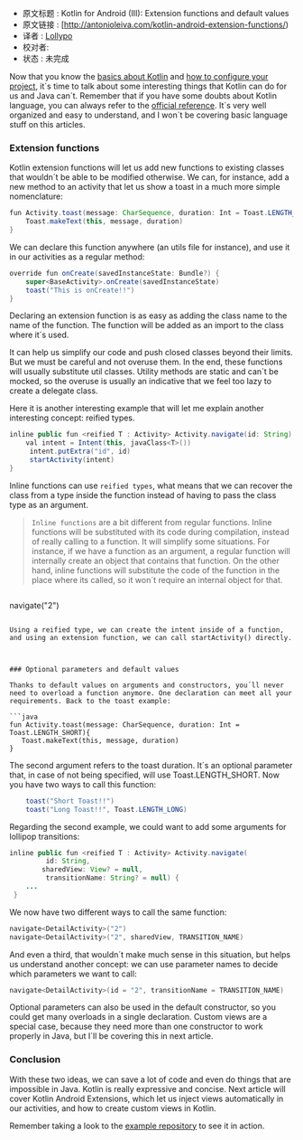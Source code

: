>
* 原文标题 : Kotlin for Android (III): Extension functions and default values
* 原文链接 : [http://antonioleiva.com/kotlin-android-extension-functions/)
* 译者 : [Lollypo](https://github.com/Lollypo) 
* 校对者: 
* 状态 :  未完成

Now that you know the [basics about Kotlin](http://antonioleiva.com/kotlin-for-android-introduction/) and [how to configure your project](http://antonioleiva.com/kotlin-android-create-project/), it´s time to talk about some interesting things that Kotlin can do for us and Java can´t. Remember that if you have some doubts about Kotlin language, you can always refer to the [official reference](http://kotlinlang.org/docs/reference/). It´s very well organized and easy to understand, and I won´t be covering basic language stuff on this articles.



### Extension functions

Kotlin extension functions will let us add new functions to existing classes that wouldn´t be able to be modified otherwise. We can, for instance, add a new method to an activity that let us show a toast in a much more simple nomenclature:

```java
fun Activity.toast(message: CharSequence, duration: Int = Toast.LENGTH_SHORT){ 
    Toast.makeText(this, message, duration) 
}
```

We can declare this function anywhere (an utils file for instance), and use it in our activities as a regular method:

```java
override fun onCreate(savedInstanceState: Bundle?) { 
    super<BaseActivity>.onCreate(savedInstanceState)     
    toast("This is onCreate!!") 
}
```

Declaring an extension function is as easy as adding the class name to the name of the function. The function will be added as an import to the class where it´s used.

It can help us simplify our code and push closed classes beyond their limits. But we must be careful and not overuse them. In the end, these functions will usually substitute util classes. Utility methods are static and can´t be mocked, so the overuse is usually an indicative that we feel too lazy to create a delegate class.

Here it is another interesting example that will let me explain another interesting concept: reified types.

```java
inline public fun <reified T : Activity> Activity.navigate(id: String) { 
    val intent = Intent(this, javaClass<T>())
     intent.putExtra("id", id)
     startActivity(intent) 
}
```

Inline functions can use `reified types`, what means that we can recover the class from a type inside the function instead of having to pass the class type as an argument.

> `Inline functions` are a bit different from regular functions. Inline functions will be substituted with its code during compilation, instead of really calling to a function. It will simplify some situations. For instance, if we have a function as an argument, a regular function will internally create an object that contains that function. On the other hand, inline functions will substitute the code of the function in the place where its called, so it won´t require an internal object for that.


  > ```java
 navigate<DetailActivity>("2")
 ```

Using a reified type, we can create the intent inside of a function, and using an extension function, we can call startActivity() directly.



### Optional parameters and default values

Thanks to default values on arguments and constructors, you´ll never need to overload a function anymore. One declaration can meet all your requirements. Back to the toast example:

```java
fun Activity.toast(message: CharSequence, duration: Int = Toast.LENGTH_SHORT){ 
    Toast.makeText(this, message, duration) 
}
```

The second argument refers to the toast duration. It´s an optional parameter that, in case of not being specified, will use Toast.LENGTH_SHORT. Now you have two ways to call this function:

```java
    toast("Short Toast!!")
    toast("Long Toast!!", Toast.LENGTH_LONG)
```

Regarding the second example, we could want to add some arguments for lollipop transitions:

```java
inline public fun <reified T : Activity> Activity.navigate(
         id: String, 
        sharedView: View? = null,
         transitionName: String? = null) {          
    ...
 }
```

We now have two different ways to call the same function:

```java
navigate<DetailActivity>("2")
navigate<DetailActivity>("2", sharedView, TRANSITION_NAME)
```

And even a third, that wouldn´t make much sense in this situation, but helps us understand another concept: we can use parameter names to decide which parameters we want to call:

```java
navigate<DetailActivity>(id = "2", transitionName = TRANSITION_NAME)
```

Optional parameters can also be used in the default constructor, so you could get many overloads in a single declaration. Custom views are a special case, because they need more than one constructor to work properly in Java, but I´ll be covering this in next article.



### Conclusion

With these two ideas, we can save a lot of code and even do things that are impossible in Java. Kotlin is really expressive and concise. Next article will cover Kotlin Android Extensions, which let us inject views automatically in our activities, and how to create custom views in Kotlin.

Remember taking a look to the [example repository](https://github.com/antoniolg/Bandhook-Kotlin) to see it in action.
